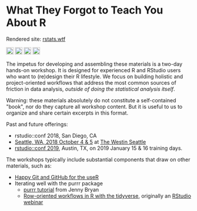 # What They Forgot to Teach You About R

Rendered site: [rstats.wtf](https://rstats.wtf)

<a alt = "TravisCI Build Status" href="https://travis-ci.org/rstats-wtf/what-they-forgot"><img src="https://travis-ci.org/rstats-wtf/what-they-forgot.svg?branch=master" height = 20 /></a>
<a alt = "Netlify Deployments" href="https://app.netlify.com/sites/rstats-wtf/deploys"><img src="https://api.netlify.com/api/v1/badges/ad37c579-9932-4076-ae3b-7e2802c26ab2/deploy-status" height = 20 /></a>
<a rel="license" href="http://creativecommons.org/licenses/by-sa/4.0/"><img alt="Creative Commons License" style="border-width:0" src="https://i.creativecommons.org/l/by-sa/4.0/88x31.png" height = 20 /></a>
<a href="https://www.repostatus.org/#active"><img src="https://www.repostatus.org/badges/latest/active.svg" alt="Project Status: Active – The project has reached a stable, usable state and is being actively developed." height = 20 /></a>


The impetus for developing and assembling these materials is a two-day hands-on workshop. It is designed for experienced R and RStudio users who want to (re)design their R lifestyle. We focus on building holistic and project-oriented workflows that address the most common sources of friction in data analysis, *outside of doing the statistical analysis itself*.

Warning: these materials absolutely do not constitute a self-contained "book", nor do they capture all workshop content. But it is useful to us to organize and share certain excerpts in this format.

Past and future offerings:

  * rstudio::conf 2018, San Diego, CA
  * [Seattle, WA, 2018 October 4 & 5](https://www.rstudio.com/workshops/what-they-forgot-to-teach-you-about-r/) at [The Westin Seattle](https://goo.gl/maps/3KSpPzZjWR92)
  * [rstudio::conf 2019](https://www.rstudio.com/conference/), Austin, TX, on 2019 January 15 & 16 training days.
  
The workshops typically include substantial components that draw on other materials, such as:

  * [Happy Git and GitHub for the useR](http://happygitwithr.com)
  * Iterating well with the purrr package
    - [purrr tutorial](https://jennybc.github.io/purrr-tutorial/) from Jenny Bryan
    - [Row-oriented workflows in R with the tidyverse](https://github.com/jennybc/row-oriented-workflows#readme), originally an [RStudio webinar](https://resources.rstudio.com/webinars)
